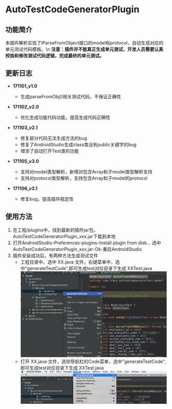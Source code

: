 # AutoTestCodeGeneratorPlugin

## 功能简介
本插件解析实现了IParseFromObject接口的model和protocol，自动生成对应的单元测试代码模板。\n
**注意：插件并不能真正生成单元测试，开发人员需要认真校验和修改测试代码逻辑，完成最终的单元测试。**

## 更新日志
- **171101_v1.0**
  - 生成parseFromObj()相关测试代码，不保证正确性

- **171102_v2.0**
  - 优化生成功能代码功能，提高生成代码正确性

- **171103_v2.1**
  - 修复部分代码无法生成方法的bug
  - 修复了AndroidStudio生成class类没有public关键字的bug
  - 增添了自动打开Test类的功能

- **171105_v3.0**
  - 支持对model类型解析，新增对包含Array和子model类型解析支持
  - 支持对protocol类型解析，支持包含Array和子model的protocol

- **171106_v3.1**
  - 修复bug，提高插件稳定性

## 使用方法
 1. 在工程/plugins中，找到最新的插件jar包，AutoTestCodeGeneratorPlugin_xxx.jar下载到本地
 2. 打开AndroidStudio-Preferences-plugins-Install plugin from disk...
    选中AutoTestCodeGeneratorPlugin_xxx.jar-Ok-重启AndroidStudio
 3. 插件安装成功后，有两种方法生成测试文件
    - 工程目录中，选中 XX.java 文件，右键菜单中，选中"generateTestCode",即可生成test对应目录下生成 XXTest.java
     ![image](https://raw.githubusercontent.com/cuishijie1991/AutoTestCodeGeneratorPlugin/master/images/createTest.png)
    - 打开 XX.java 文件，选则导航栏的Code菜单，选中"generateTestCode",即可生成test对应目录下生成 XXTest.java
     ![image](https://raw.githubusercontent.com/cuishijie1991/AutoTestCodeGeneratorPlugin/master/images/createTest2.png)